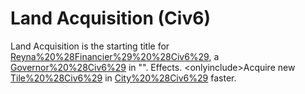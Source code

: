 # Land Acquisition (Civ6)

Land Acquisition is the starting title for [Reyna%20%28Financier%29%20%28Civ6%29](Reyna), a [Governor%20%28Civ6%29](Governor) in "".
Effects.
&lt;onlyinclude&gt;Acquire new [Tile%20%28Civ6%29](tiles) in [City%20%28Civ6%29](city) faster.